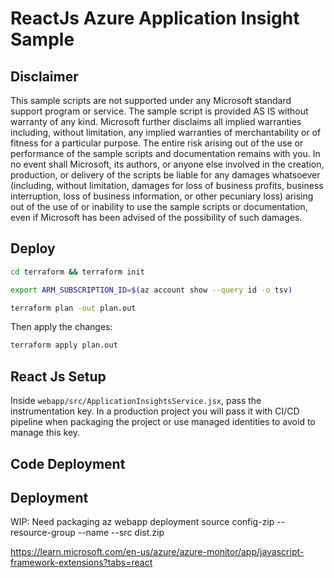 # ReactJs Azure Application Insight Sample

## Disclaimer

This sample scripts are not supported under any Microsoft standard support program or service. The sample script is provided AS IS without warranty of any kind. Microsoft further disclaims all implied warranties including, without limitation, any implied warranties of merchantability or of fitness for a particular purpose. The entire risk arising out of the use or performance of the sample scripts and documentation remains with you. In no event shall Microsoft, its authors, or anyone else involved in the creation, production, or delivery of the scripts be liable for any damages whatsoever (including, without limitation, damages for loss of business profits, business interruption, loss of business information, or other pecuniary loss) arising out of the use of or inability to use the sample scripts or documentation, even if Microsoft has been advised of the possibility of such damages.

## Deploy

```bash
cd terraform && terraform init
```

```bash
export ARM_SUBSCRIPTION_ID=$(az account show --query id -o tsv)
```

```bash
terraform plan -out plan.out
```

Then apply the changes:

```bash
terraform apply plan.out
```

## React Js Setup

Inside `webapp/src/ApplicationInsightsService.jsx`, pass the instrumentation key. In a production project you will pass it with CI/CD pipeline when packaging the project or use managed identities to avoid to manage this key.

## Code Deployment


## Deployment

WIP: Need packaging
az webapp deployment source config-zip --resource-group <resource-group-name> --name <app-service-name> --src dist.zip

https://learn.microsoft.com/en-us/azure/azure-monitor/app/javascript-framework-extensions?tabs=react
